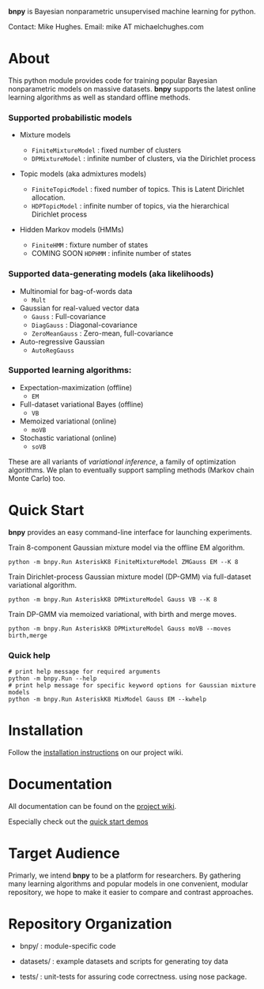 **bnpy** is Bayesian nonparametric unsupervised machine learning for python.

Contact:  Mike Hughes. Email: mike AT michaelchughes.com 

# About
This python module provides code for training popular Bayesian nonparametric models on massive datasets. **bnpy** supports the latest online learning algorithms as well as standard offline methods. 

### Supported probabilistic models

* Mixture models
    * `FiniteMixtureModel` : fixed number of clusters
    * `DPMixtureModel` : infinite number of clusters, via the Dirichlet process

* Topic models (aka admixtures models)
    * `FiniteTopicModel` : fixed number of topics. This is Latent Dirichlet allocation.
    * `HDPTopicModel` : infinite number of topics, via the hierarchical Dirichlet process
    
* Hidden Markov models (HMMs)
    * `FiniteHMM` : fixture number of states
    * COMING SOON `HDPHMM` : infinite number of states

### Supported data-generating models (aka likelihoods)

* Multinomial for bag-of-words data
    * `Mult`
* Gaussian for real-valued vector data
    * `Gauss` : Full-covariance 
    * `DiagGauss` : Diagonal-covariance
    * `ZeroMeanGauss` : Zero-mean, full-covariance
* Auto-regressive Gaussian
    * `AutoRegGauss`

### Supported learning algorithms:

* Expectation-maximization (offline)
    * `EM`
* Full-dataset variational Bayes (offline)
    * `VB`
* Memoized variational (online)
    * `moVB`
* Stochastic variational (online)
    * `soVB`

These are all variants of *variational inference*, a family of optimization algorithms. We plan to eventually support sampling methods (Markov chain Monte Carlo) too.

# Quick Start

**bnpy** provides an easy command-line interface for launching experiments.

Train 8-component Gaussian mixture model via the offline EM algorithm.

```
python -m bnpy.Run AsteriskK8 FiniteMixtureModel ZMGauss EM --K 8
```

Train Dirichlet-process Gaussian mixture model (DP-GMM) via full-dataset variational algorithm.

```
python -m bnpy.Run AsteriskK8 DPMixtureModel Gauss VB --K 8
```

Train DP-GMM via memoized variational, with birth and merge moves.

```
python -m bnpy.Run AsteriskK8 DPMixtureModel Gauss moVB --moves birth,merge
```

### Quick help
```
# print help message for required arguments
python -m bnpy.Run --help 
# print help message for specific keyword options for Gaussian mixture models
python -m bnpy.Run AsteriskK8 MixModel Gauss EM --kwhelp
```

# Installation

Follow the [installation instructions](https://bitbucket.org/michaelchughes/bnpy/wiki/Installation.md) on our project wiki.

# Documentation

All documentation can be found on the  [project wiki](https://bitbucket.org/michaelchughes/bnpy/wiki/Home.md).

Especially check out the [quick start demos](https://bitbucket.org/michaelchughes/bnpy/wiki/QuickStart/QuickStart.md)

# Target Audience

Primarly, we intend **bnpy** to be a platform for researchers. By gathering many learning algorithms and popular models in one convenient, modular repository, we hope to make it easier to compare and contrast approaches.

# Repository Organization

* bnpy/ : module-specific code

* datasets/ : example datasets and scripts for generating toy data

* tests/ : unit-tests for assuring code correctness. using nose package.

